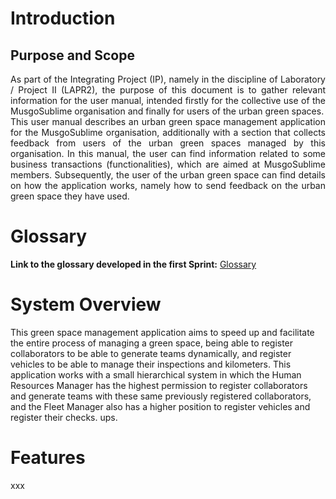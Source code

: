 # Introduction
## Purpose and Scope

<p style="text-align: justify">
As part of the Integrating Project (IP), namely in the discipline of Laboratory / 
Project II (LAPR2), the purpose of this document is to gather relevant information 
for the user manual, intended firstly for the collective use of the MusgoSublime 
organisation and finally for users of the urban green spaces. <br>
This user manual describes an urban green space management application 
for the MusgoSublime organisation, additionally with a section that collects feedback from 
users of the urban green spaces managed by this organisation. In this manual, the 
user can find information related to some business transactions (functionalities), 
which are aimed at MusgoSublime members. Subsequently, the user of the urban green 
space can find details on how the application works, namely how to send feedback on 
the urban green space they have used.
</p>

# Glossary

**Link to the glossary developed in the first Sprint:**
[Glossary](01.requirements-engineering/glossary.md)

# System Overview


This green space management application aims to speed up and facilitate the entire process of managing a green space, being able to register collaborators to be able to generate teams dynamically, and register vehicles to be able to manage their inspections and kilometers. This application works with a small hierarchical system in which the Human Resources Manager has the highest permission to register collaborators and generate teams with these same previously registered collaborators, and the Fleet Manager also has a higher position to register vehicles and register their checks. ups.




# Features

xxx
